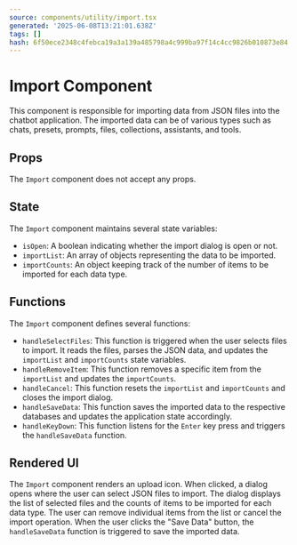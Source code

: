 ```yaml
---
source: components/utility/import.tsx
generated: '2025-06-08T13:21:01.638Z'
tags: []
hash: 6f50ece2348c4febca19a3a139a485798a4c999ba97f14c4cc9826b010873e84
---
```

# Import Component

This component is responsible for importing data from JSON files into the chatbot application. The imported data can be of various types such as chats, presets, prompts, files, collections, assistants, and tools.

## Props

The `Import` component does not accept any props.

## State

The `Import` component maintains several state variables:

- `isOpen`: A boolean indicating whether the import dialog is open or not.
- `importList`: An array of objects representing the data to be imported.
- `importCounts`: An object keeping track of the number of items to be imported for each data type.

## Functions

The `Import` component defines several functions:

- `handleSelectFiles`: This function is triggered when the user selects files to import. It reads the files, parses the JSON data, and updates the `importList` and `importCounts` state variables.
- `handleRemoveItem`: This function removes a specific item from the `importList` and updates the `importCounts`.
- `handleCancel`: This function resets the `importList` and `importCounts` and closes the import dialog.
- `handleSaveData`: This function saves the imported data to the respective databases and updates the application state accordingly.
- `handleKeyDown`: This function listens for the `Enter` key press and triggers the `handleSaveData` function.

## Rendered UI

The `Import` component renders an upload icon. When clicked, a dialog opens where the user can select JSON files to import. The dialog displays the list of selected files and the counts of items to be imported for each data type. The user can remove individual items from the list or cancel the import operation. When the user clicks the "Save Data" button, the `handleSaveData` function is triggered to save the imported data.
